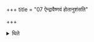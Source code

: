 +++
title = "07 ऐन्द्रावैष्णवं होतानुशंसति"

+++

<details><summary>थिते</summary>

ऐन्द्रावैष्णवं होतानुशंसति ७
</details>
